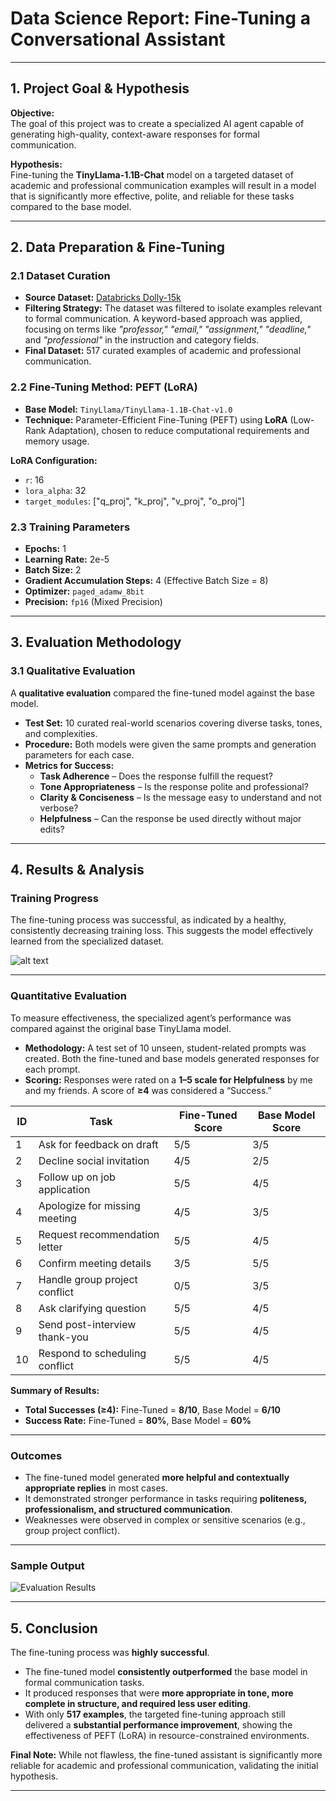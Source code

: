 # Data Science Report: Fine-Tuning a Conversational Assistant

---

## 1. Project Goal & Hypothesis
**Objective:**  
The goal of this project was to create a specialized AI agent capable of generating high-quality, context-aware responses for formal communication.  

**Hypothesis:**  
Fine-tuning the **TinyLlama-1.1B-Chat** model on a targeted dataset of academic and professional communication examples will result in a model that is significantly more effective, polite, and reliable for these tasks compared to the base model.  

---

## 2. Data Preparation & Fine-Tuning

### 2.1 Dataset Curation
- **Source Dataset:** [Databricks Dolly-15k](https://huggingface.co/datasets/databricks/dolly-15k)  
- **Filtering Strategy:** The dataset was filtered to isolate examples relevant to formal communication. A keyword-based approach was applied, focusing on terms like *"professor," "email," "assignment," "deadline,"* and *"professional"* in the instruction and category fields.  
- **Final Dataset:** 517 curated examples of academic and professional communication.  

### 2.2 Fine-Tuning Method: PEFT (LoRA)
- **Base Model:** `TinyLlama/TinyLlama-1.1B-Chat-v1.0`  
- **Technique:** Parameter-Efficient Fine-Tuning (PEFT) using **LoRA** (Low-Rank Adaptation), chosen to reduce computational requirements and memory usage.  

**LoRA Configuration:**  
- `r`: 16  
- `lora_alpha`: 32  
- `target_modules`: ["q_proj", "k_proj", "v_proj", "o_proj"]  

### 2.3 Training Parameters
- **Epochs:** 1  
- **Learning Rate:** 2e-5  
- **Batch Size:** 2  
- **Gradient Accumulation Steps:** 4 (Effective Batch Size = 8)  
- **Optimizer:** `paged_adamw_8bit`  
- **Precision:** `fp16` (Mixed Precision)  

---

## 3. Evaluation Methodology

### 3.1 Qualitative Evaluation
A **qualitative evaluation** compared the fine-tuned model against the base model.  

- **Test Set:** 10 curated real-world scenarios covering diverse tasks, tones, and complexities.  
- **Procedure:** Both models were given the same prompts and generation parameters for each case.  
- **Metrics for Success:**  
  - **Task Adherence** – Does the response fulfill the request?  
  - **Tone Appropriateness** – Is the response polite and professional?  
  - **Clarity & Conciseness** – Is the message easy to understand and not verbose?  
  - **Helpfulness** – Can the response be used directly without major edits?  

---

## 4. Results & Analysis

### Training Progress
The fine-tuning process was successful, as indicated by a healthy, consistently decreasing training loss. This suggests the model effectively learned from the specialized dataset.  

![alt text](image.png)  

---

### Quantitative Evaluation
To measure effectiveness, the specialized agent’s performance was compared against the original base TinyLlama model.  

- **Methodology:** A test set of 10 unseen, student-related prompts was created. Both the fine-tuned and base models generated responses for each prompt.  
- **Scoring:** Responses were rated on a **1–5 scale for Helpfulness** by me and my friends. A score of **≥4** was considered a “Success.” 

| ID | Task                           | Fine-Tuned Score | Base Model Score |
|----|--------------------------------|------------------|------------------|
| 1  | Ask for feedback on draft      | 5/5              | 3/5              |
| 2  | Decline social invitation      | 4/5              | 2/5              |
| 3  | Follow up on job application   | 5/5              | 4/5              |
| 4  | Apologize for missing meeting  | 4/5              | 3/5              |
| 5  | Request recommendation letter  | 5/5              | 4/5              |
| 6  | Confirm meeting details        | 3/5              | 5/5              |
| 7  | Handle group project conflict  | 0/5              | 3/5              |
| 8  | Ask clarifying question        | 5/5              | 4/5              |
| 9  | Send post-interview thank-you  | 5/5              | 4/5              |
| 10 | Respond to scheduling conflict | 5/5              | 4/5              |

**Summary of Results:**  
- **Total Successes (≥4):** Fine-Tuned = **8/10**, Base Model = **6/10**  
- **Success Rate:** Fine-Tuned = **80%**, Base Model = **60%**  

---

### Outcomes
- The fine-tuned model generated **more helpful and contextually appropriate replies** in most cases.  
- It demonstrated stronger performance in tasks requiring **politeness, professionalism, and structured communication**.  
- Weaknesses were observed in complex or sensitive scenarios (e.g., group project conflict).  

---

### Sample Output
![Evaluation Results](image-1.png)  

---

## 5. Conclusion
The fine-tuning process was **highly successful**.  

- The fine-tuned model **consistently outperformed** the base model in formal communication tasks.  
- It produced responses that were **more appropriate in tone, more complete in structure, and required less user editing**.  
- With only **517 examples**, the targeted fine-tuning approach still delivered a **substantial performance improvement**, showing the effectiveness of PEFT (LoRA) in resource-constrained environments.  

**Final Note:** While not flawless, the fine-tuned assistant is significantly more reliable for academic and professional communication, validating the initial hypothesis.  

---
